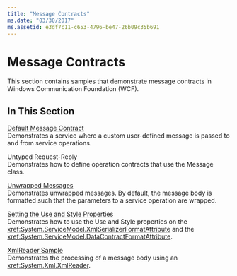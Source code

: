 ```yaml
---
title: "Message Contracts"
ms.date: "03/30/2017"
ms.assetid: e3df7c11-c653-4796-be47-26b09c35b691
---
```

# Message Contracts
This section contains samples that demonstrate message contracts in Windows Communication Foundation (WCF).  
  
## In This Section  
 [Default Message Contract](default-message-contract.md)  
 Demonstrates a service where a custom user-defined message is passed to and from service operations.  
  
 Untyped Request-Reply  
 Demonstrates how to define operation contracts that use the Message class.  
  
 [Unwrapped Messages](unwrapped-messages.md)  
 Demonstrates unwrapped messages. By default, the message body is formatted such that the parameters to a service operation are wrapped.  
  
 [Setting the Use and Style Properties](setting-the-use-and-style-properties.md)  
 Demonstrates how to use the Use and Style properties on the <xref:System.ServiceModel.XmlSerializerFormatAttribute> and the <xref:System.ServiceModel.DataContractFormatAttribute>.  
  
 [XmlReader Sample](xmlreader-sample.md)  
 Demonstrates the processing of a message body using an <xref:System.Xml.XmlReader>.
